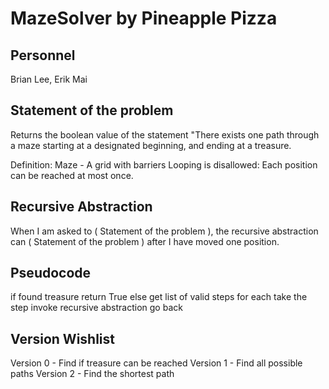 # MazeSolver by Pineapple Pizza
## Personnel
Brian Lee, Erik Mai

## Statement of the problem
Returns the boolean value of the statement "There exists one path through a maze starting at a designated beginning, and ending at a treasure.

Definition: Maze - A grid with barriers
Looping is disallowed: Each position can be reached at most once.

## Recursive Abstraction
When I am asked to ( Statement of the problem ), the recursive abstraction can ( Statement of the problem ) after I have moved one position.

## Pseudocode

if found treasure
  return True
else
  get list of valid steps
    for each
      take the step
      invoke recursive abstraction
    go back

## Version Wishlist

Version 0 - Find if treasure can be reached
Version 1 - Find all possible paths
Version 2 - Find the shortest path

